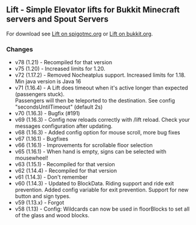 ## Lift - Simple Elevator lifts for Bukkit Minecraft servers and Spout Servers
For download see [Lift on spigotmc.org](https://www.spigotmc.org/resources/lift.4704/) or 
[Lift on bukkit.org](https://dev.bukkit.org/projects/lift).

### Changes
* v78 (1.21) - Recompiled for that version
* v75 (1.20) - Increased limits for 1.20.
* v72 (1.17.2) - Removed Nocheatplus support. Increased limits for 1.18. Min java version is Java 16
* v71 (1.16.4) - A Lift does timeout when it's active longer than expected (passengers stuck).  
  Passengers will then be teleported to the destination. See config "secondsUntilTimeout" (default 2s)  
* v70 (1.16.3) - Bugfix (#191)  
* v69 (1.16.3) - Config now reloads correctly with /lift reload. Check your messages configuration after updating.  
* v68 (1.16.3) - Added config option for mouse scroll, more bug fixes
* v67 (1.16.1) - Bugfixes  
* v66 (1.16.1) - Improvements for scrollable floor selection  
* v65 (1.16.1) - When hand is empty, signs can be selected with mousewheel!  
* v63 (1.15.1) - Recompiled for that version  
* v62 (1.14.4) - Recompiled for that version  
* v61 (1.14.3) - Don't remember  
* v60 (1.14.3) - Updated to BlockData. Riding support and ride exit prevention. Added config variable for exit prevention. Support for new button and sign types.  
* v59 (1.13.x) - Forgot  
* v58 (1.13) - Config: Wildcards can now be used in floorBlocks to set all of the glass and wood blocks.  
